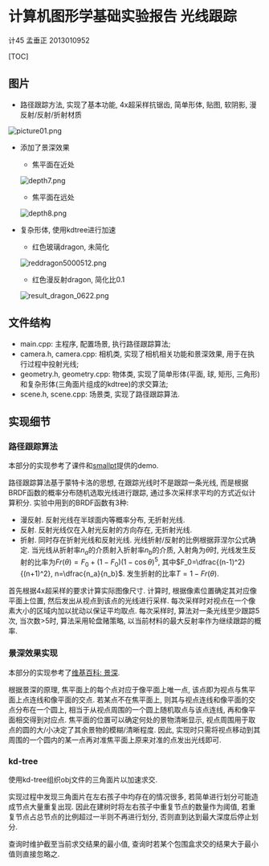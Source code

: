 # 计算机图形学基础实验报告 光线跟踪

计45 孟垂正 2013010952

[TOC]

## 图片

- 路径跟踪方法, 实现了基本功能, 4x超采样抗锯齿, 简单形体, 贴图, 软阴影, 漫反射/反射/折射材质

![picture01.png](picture01.png)

- 添加了景深效果
    - 焦平面在近处

    ![depth7.png](depth7.png)

    - 焦平面在远处

    ![depth8.png](depth8.png)

- 复杂形体, 使用kdtree进行加速
    - 红色玻璃dragon, 未简化

    ![reddragon5000512.png](reddragon5000512.png)

    - 红色漫反射dragon, 简化比0.1

    ![result_dragon_0622.png](result_dragon_0622.png)

## 文件结构

- main.cpp: 主程序, 配置场景, 执行路径跟踪算法;
- camera.h, camera.cpp: 相机类, 实现了相机相关功能和景深效果, 用于在执行过程中投射光线;
- geometry.h, geometry.cpp: 物体类, 实现了简单形体(平面, 球, 矩形, 三角形)和复杂形体(三角面片组成的kdtree)的求交算法;
- scene.h, scene.cpp: 场景类, 实现了路径跟踪算法.

## 实现细节

### 路径跟踪算法

本部分的实现参考了课件和[smallpt][smallpt]提供的demo.

路径跟踪算法基于蒙特卡洛的思想, 在跟踪光线时不是跟踪一条光线, 而是根据BRDF函数的概率分布随机选取光线进行跟踪, 通过多次采样求平均的方式近似计算积分. 实验中用到的BRDF函数有3种:

- 漫反射. 反射光线在半球面内等概率分布, 无折射光线.
- 反射. 反射光线仅在入射光反射的方向存在, 无折射光线.
- 折射. 同时存在折射光线和反射光线. 光线折射/反射的比例根据菲涅尔公式确定. 当光线从折射率$n_a$的介质射入折射率$n_b$的介质, 入射角为$\theta$时, 光线发生反射的比率为$Fr(\theta)=F_0+(1-F_0)(1-\cos\theta)^5$, 其中$F_0=\dfrac{(n-1)^2}{(n+1)^2}, n=\dfrac{n_a}{n_b}$. 发生折射的比率$T=1-Fr(\theta)$.

首先根据4x超采样的要求计算实际图像尺寸. 计算时, 根据像素位置确定其对应像平面上位置, 然后发出从视点到该点的光线进行采样. 每次采样时对视点在一个像素大小的区域内加以扰动以保证平均取点. 每次采样时, 算法对一条光线至少跟踪5次, 当次数>5时, 算法采用轮盘赌策略, 以当前材料的最大反射率作为继续跟踪的概率.

### 景深效果实现

本部分的实现参考了[维基百科: 景深][景深].

根据景深的原理, 焦平面上的每个点对应于像平面上唯一点, 该点即为视点与焦平面上点连线和像平面的交点. 若某点不在焦平面上, 则其与视点连线和像平面的交点分布在一个圆上, 相当于从视点周围的一个圆上随机取点与该点连线, 再和像平面相交得到对应点. 焦平面的位置可以确定何处的景物清晰显示, 视点周围用于取点的圆的大/小决定了其余景物的模糊/清晰程度. 因此, 实现时只需将视点移动到其周围的一个圆内的某一点再对准焦平面上原来对准的点发出光线即可.

### kd-tree

使用kd-tree组织obj文件的三角面片以加速求交.

实现过程中发现三角面片在左右孩子中均存在的情况很多, 若简单进行划分可能造成节点大量重复出现. 因此在建树时将左右孩子中重复节点的数量作为阈值, 若重复节点占总节点的比例超过一半则不再进行划分, 否则直到达到最大深度后停止划分.

查询时维护截至当前求交结果的最小值, 查询时若某个包围盒求交的结果大于最小值则直接忽略之.


[smallpt]: http://www.kevinbeason.com/smallpt/
[景深]: https://zh.wikipedia.org/wiki/%E6%99%AF%E6%B7%B1